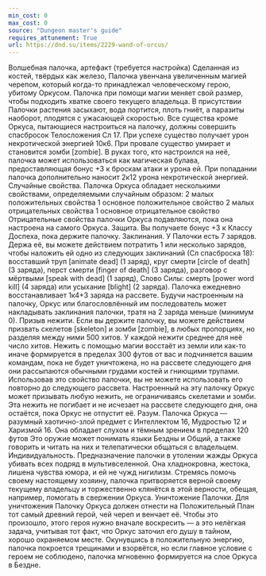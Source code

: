 ```yaml
---
min_cost: 0
max_cost: 0
source: "Dungeon master's guide"
requires_attunement: True
url: https://dnd.su/items/2229-wand-of-orcus/
---
```


Волшебная палочка, артефакт (требуется настройка)
Сделанная из костей, твёрдых как железо, Палочка увенчана увеличенным магией черепом, который когда-то принадлежал человеческому герою, убитому Оркусом. Палочка при помощи магии меняет свой размер, чтобы подходить хватке своего текущего владельца. В присутствии Палочки растения засыхают, вода портится, плоть гниёт, а паразиты наоборот, плодятся с ужасающей скоростью.
Все существа кроме Оркуса, пытающиеся настроиться на палочку, должны совершить спасбросок Телосложения Сл 17. При успехе существо получает урон некротической энергией 10к6. При провале существо умирает и становится зомби [zombie].
В руках того, кто настроился на неё, палочка может использоваться как магическая булава, предоставляющая бонус +3 к броскам атаки и урона ей. При попадании палочка дополнительно наносит 2к12 урона некротической энергией.
Случайные свойства. Палочка Оркуса обладает несколькими свойствами, определяемыми случайным образом:
2 малых положительных свойства
1 основное положительное свойство
2 малых отрицательных свойства
1 основное отрицательное свойство
Отрицательные свойства палочки Оркуса подавляются, пока она настроена на самого Оркуса.
Защита. Вы получаете бонус +3 к Классу Доспеха, пока держите палочку.
Заклинания. У Палочки есть 7 зарядов. Держа её, вы можете действием потратить 1 или несколько зарядов, чтобы наложить ей одно из следующих заклинаний (Сл спасброска 18): восставший труп [animate dead] (1 заряд), круг смерти [circle of death] (3 заряда), перст смерти [finger of death] (3 заряда), разговор с мёртвыми [speak with dead] (1 заряд), Слово Силы: смерть [power word kill] (4 заряда) или усыхание [blight] (2 заряда). Палочка ежедневно восстанавливает 1к4+3 заряда на рассвете.
Будучи настроенным на палочку, Оркус или благословлённый им последователь может накладывать заклинания палочки, тратя на 2 заряда меньше (минимум 0).
Призыв нежити. Если вы держите палочку, вы можете действием призвать скелетов [skeleton] и зомби [zombie], в любых пропорциях, но разделяя между ними 500 хитов. У каждой нежити среднее для неё число хитов. Нежить с помощью магии восстаёт из земли или как-то иначе формируется в пределах 300 футов от вас и подчиняется вашим командам, пока не будет уничтожена, но на рассвете следующего дня они рассыпаются обычными грудами костей и гниющими трупами. Использовав это свойство палочки, вы не можете использовать его повторно до следующего рассвета.
Настроенный на эту палочку Оркус может призывать любую нежить, не ограничиваясь скелетами и зомби. Эта нежить не погибает и не исчезает на рассвете следующего дня, она остаётся, пока Оркус не отпустит её.
Разум. Палочка Оркуса — разумный хаотично-злой предмет с Интеллектом 16, Мудростью 12 и Харизмой 16. Она обладает слухом и тёмным зрением в пределах 120 футов Это оружие может понимать языки Бездны и Общий, а также говорить и читать на них и телепатически общаться с владельцем.
Индивидуальность. Предназначение палочки в утолении жажды Оркуса убивать всех подряд в мультивселенной. Она хладнокровна, жестока, лишена чувства юмора, и ей не чужд нигилизм. Стремясь помочь своему настоящему хозяину, палочка притворяется верной своему текущему владельцу и торжественно клянётся в этой верности, обещая, например, помогать в свержении Оркуса.
Уничтожение Палочки. Для уничтожения Палочку Оркуса должен отнести на Положительный План тот самый древний герой, чей череп и венчает её. Чтобы это произошло, этого героя нужно вначале воскресить — а это нелёгкая задача, учитывая тот факт, что Оркус заточил его душу в тайном, хорошо охраняемом месте. Окунувшись в положительную энергию, палочка покроется трещинами и взорвётся, но если главное условие с героем не соблюдено, палочка мгновенно формируется на слое Оркуса в Бездне.
